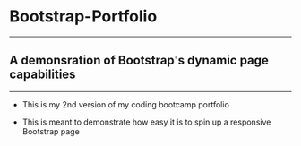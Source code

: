 # Bootstrap-Portfolio

***

## A demonsration of Bootstrap's dynamic page capabilities

***

* This is my 2nd version of my coding bootcamp portfolio

* This is meant to demonstrate how easy it is to spin up a responsive Bootstrap page